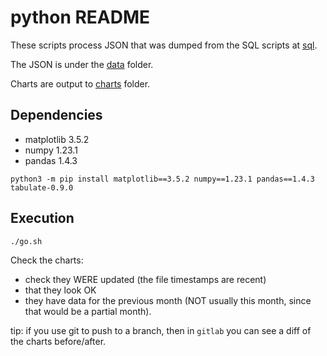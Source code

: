 # python README

These scripts process JSON that was dumped from the SQL scripts at [sql](../sql/README.md).

The JSON is under the [data](../../data/) folder.

Charts are output to [charts](../../charts/) folder.

## Dependencies

- matplotlib 3.5.2
- numpy 1.23.1
- pandas 1.4.3

`python3 -m pip install matplotlib==3.5.2 numpy==1.23.1 pandas==1.4.3 tabulate-0.9.0`

## Execution

`./go.sh`

Check the charts:
- check they WERE updated (the file timestamps are recent)
- that they look OK
- they have data for the previous month (NOT usually this month, since that would be a partial month).

tip: if you use git to push to a branch, then in `gitlab` you can see a diff of the charts before/after.
